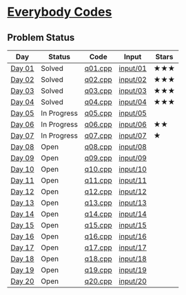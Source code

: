 # [Everybody Codes](https://everybody.codes/event/2024/quests)
## Problem Status

| **Day** | **Status**     | **Code**        | **Input**          | **Stars** |
|---------|----------------|------------------|---------------------|-----------|
| [Day 01](https://everybody.codes/event/2024/quests/1) | Solved | [q01.cpp](./q01.cpp) | [input/01](./input/01/) | ★★★ |
| [Day 02](https://everybody.codes/event/2024/quests/2) | Solved | [q02.cpp](./q02.cpp) | [input/02](./input/02/) | ★★★ |
| [Day 03](https://everybody.codes/event/2024/quests/3) | Solved | [q03.cpp](./q03.cpp) | [input/03](./input/03/) | ★★★ |
| [Day 04](https://everybody.codes/event/2024/quests/4) | Solved | [q04.cpp](./q04.cpp) | [input/04](./input/04/) | ★★★ |
| [Day 05](https://everybody.codes/event/2024/quests/5) | In Progress | [q05.cpp](./q05.cpp) | [input/05](./input/05/) | |
| [Day 06](https://everybody.codes/event/2024/quests/6) | In Progress | [q06.cpp](./q06.cpp) | [input/06](./input/06/) | ★★ |
| [Day 07](https://everybody.codes/event/2024/quests/7) | In Progress | [q07.cpp](./q07.cpp) | [input/07](./input/07/) | ★ |
| [Day 08](https://everybody.codes/event/2024/quests/8) | Open | [q08.cpp](./q08.cpp) | [input/08](./input/08/) | |
| [Day 09](https://everybody.codes/event/2024/quests/9) | Open | [q09.cpp](./q09.cpp) | [input/09](./input/09/) | |
| [Day 10](https://everybody.codes/event/2024/quests/10) | Open | [q10.cpp](./q10.cpp) | [input/10](./input/10/) | |
| [Day 11](https://everybody.codes/event/2024/quests/11) | Open | [q11.cpp](./q11.cpp) | [input/11](./input/11/) | |
| [Day 12](https://everybody.codes/event/2024/quests/12) | Open | [q12.cpp](./q12.cpp) | [input/12](./input/12/) | |
| [Day 13](https://everybody.codes/event/2024/quests/13) | Open | [q13.cpp](./q13.cpp) | [input/13](./input/13/) | |
| [Day 14](https://everybody.codes/event/2024/quests/14) | Open | [q14.cpp](./q14.cpp) | [input/14](./input/14/) | |
| [Day 15](https://everybody.codes/event/2024/quests/15) | Open | [q15.cpp](./q15.cpp) | [input/15](./input/15/) | |
| [Day 16](https://everybody.codes/event/2024/quests/16) | Open | [q16.cpp](./q16.cpp) | [input/16](./input/16/) | |
| [Day 17](https://everybody.codes/event/2024/quests/17) | Open | [q17.cpp](./q17.cpp) | [input/17](./input/17/) | |
| [Day 18](https://everybody.codes/event/2024/quests/18) | Open | [q18.cpp](./q18.cpp) | [input/18](./input/18/) | |
| [Day 19](https://everybody.codes/event/2024/quests/19) | Open | [q19.cpp](./q19.cpp) | [input/19](./input/19/) | |
| [Day 20](https://everybody.codes/event/2024/quests/20) | Open | [q20.cpp](./q20.cpp) | [input/20](./input/20/) | |
